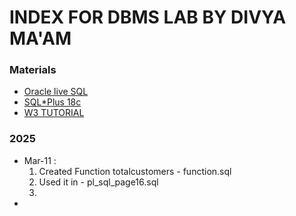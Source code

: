 # INDEX FOR DBMS LAB BY DIVYA MA'AM
### Materials
  * [Oracle live SQL](https://livesql.oracle.com/landing/)
  * [SQL*Plus 18c](https://www.oracle.com/in/database/technologies/sqlplus-cloud.html)
  * [W3 TUTORIAL](https://www.w3schools.com/sql/)
### 2025
  * Mar-11 :
      1. Created Function totalcustomers - function.sql
      2. Used it in - pl_sql_page16.sql
      3. 
  * 

